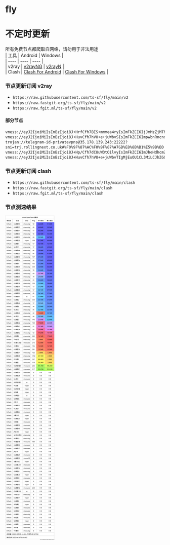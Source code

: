# fly
# 不定时更新
所有免费节点都爬取自网络，请勿用于非法用途  
|  工具  | Android  | Windows  |  
|  ----  | ----   | ----  |  
| v2ray  | [v2rayNG](https://github.com/2dust/v2rayNG/releases) | [v2rayN](https://github.com/2dust/v2rayN/releases) |  
| Clash  | [Clash For Android](https://github.com/Kr328/ClashForAndroid/releases) | [Clash For Windows](https://github.com/Fndroid/clash_for_windows_pkg/releases) | 
  
### 节点更新订阅  v2ray
- `https://raw.githubusercontent.com/ts-sf/fly/main/v2`  
- `https://raw.fastgit.org/ts-sf/fly/main/v2`  
- `https://raw.fgit.ml/ts-sf/fly/main/v2`  
#### 部分节点  
``` 
vmess://eyJ2IjoiMiIsInBzIjoi8J+HrfCfh7BIS+mmmea4ryIsImFkZCI6IjJmMzZjMThjZmU3Ni5zYW5mZW4wMDQubWUiLCJwb3J0IjoiMTA3NzUiLCJpZCI6IjkyMzE2YzYxLTA2ZWUtNDA5Ny1hYWJmLWI5YmIzNDM5NmU2MiIsImFpZCI6IjAiLCJzY3kiOiJhdXRvIiwibmV0IjoidGNwIiwidHlwZSI6Im5vbmUiLCJob3N0IjoiIiwicGF0aCI6IiIsInRscyI6IiIsInNuaSI6IiIsInRlc3RfbmFtZSI6IkhL6aaZ5rivIn0=
vmess://eyJ2IjoiMiIsInBzIjoi8J+HuvCfh7hVU+e+juWbvSIsImFkZCI6ImpwbnRncndxLjExNDUxNDc4Mi54eXoiLCJwb3J0IjoiMjA1MiIsImlkIjoiMTU2MmI1ZDUtNDU5NS0zMTNmLTlhZDEtY2Y2MDRjNjQ5OWNjIiwiYWlkIjoiMCIsInNjeSI6ImF1dG8iLCJuZXQiOiJ3cyIsInR5cGUiOiJub25lIiwiaG9zdCI6ImpwbnRncndxLjExNDUxNDc4Mi54eXoiLCJwYXRoIjoiL21pYW9zaGVuemJjayIsInRscyI6IiIsInNuaSI6IiIsInRlc3RfbmFtZSI6IlVT576O5Zu9In0=
trojan://telegram-id-privatevpns@35.178.139.243:22222?sni=trj.rollingnext.co.uk#%F0%9F%87%AC%F0%9F%87%A7GB%E8%8B%B1%E5%9B%BD
vmess://eyJ2IjoiMiIsInBzIjoi8J+Hp/Cfh7dCUuW3tOilvyIsImFkZCI6ImJheHdhcmZyZXkuNzY4OTgxMDIueHl6IiwicG9ydCI6IjIwNTIiLCJpZCI6ImIyYjU5MWZjLTBlYTgtM2MxNy1iYjVlLWM2YjdjMTJkNzRhNSIsImFpZCI6IjAiLCJzY3kiOiJhdXRvIiwibmV0Ijoid3MiLCJ0eXBlIjoibm9uZSIsImhvc3QiOiJiYXh3YXJmcmV5Ljc2ODk4MTAyLnh5eiIsInBhdGgiOiIvYnh0a21pYW8iLCJ0bHMiOiIiLCJzbmkiOiIiLCJ0ZXN0X25hbWUiOiJCUuW3tOilvyJ9
vmess://eyJ2IjoiMiIsInBzIjoi8J+HuvCfh7hVU+e+juWbvTIgMjEuOU1CL3MiLCJhZGQiOiIxMDguMTg2LjQuMSIsInBvcnQiOiI0MjM4MiIsImlkIjoiNDE4MDQ4YWYtYTI5My00Yjk5LTliMGMtOThjYTM1ODBkZDI0IiwiYWlkIjoiNjQiLCJzY3kiOiJhdXRvIiwibmV0IjoidGNwIiwidHlwZSI6Im5vbmUiLCJob3N0IjoiIiwicGF0aCI6Ii8iLCJ0bHMiOiIiLCJzbmkiOiIiLCJ0ZXN0X25hbWUiOiJVU+e+juWbvTIifQ==
```
### 节点更新订阅  clash
- `https://raw.githubusercontent.com/ts-sf/fly/main/clash`  
- `https://raw.fastgit.org/ts-sf/fly/main/clash`  
- `https://raw.fgit.ml/ts-sf/fly/main/clash`  

### 节点测速结果
![image](traffic.png)
